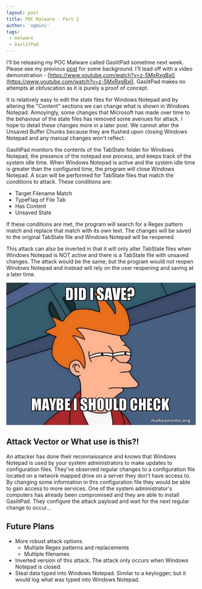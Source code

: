 ```yaml
---
layout: post
title: POC Malware - Part 2
author: 'ogmini'
tags:
 - malware 
 - GaslitPad
---
```


I'll be releasing my POC Malware called GaslitPad sometime next week. Please see my previous [post](https://ogmini.github.io/2025/01/03/POC-Malware-Part-1.html) for some background. I'll lead off with a video demonstration - [https://www.youtube.com/watch?v=z-5MxRxgBxI](https://www.youtube.com/watch?v=z-5MxRxgBxI). GaslitPad makes no attempts at obfuscation as it is purely a proof of concept.  

It is relatively easy to edit the state files for Windows Notepad and by altering the "Content" sections we can change what is shown in Windows Notepad. Annoyingly, some changes that Microsoft has made over time to the behaviour of the state files has removed some avenues for attack. I hope to detail these changes more in a later post. We cannot alter the Unsaved Buffer Chunks because they are flushed upon closing Windows Notepad and any manual changes won't reflect. 

GaslitPad monitors the contents of the TabState folder for Windows Notepad, the presence of the notepad.exe process, and keeps track of the system idle time. When Windows Notepad is active and the system idle time is greater than the configured time, the program will close Windows Notepad. A scan will be performed for TabState files that match the conditions to attack. These conditions are:

- Target Filename Match
- TypeFlag of File Tab
- Has Content 
- Unsaved State 

If these conditions are met, the program will search for a Regex pattern match and replace that match with its own text. The changes will be saved to the original TabState file and Windows Notepad will be reopened. 

This attack can also be inverted in that it will only alter TabState files when Windows Notepad is NOT active and there is a TabState file with unsaved changes. The attack would be the same; but the program would not reopen Windows Notepad and instead will rely on the user reopening and saving at a later time. 

![Did I Save?](/images/memes/did-i-save.jpg)

## Attack Vector or What use is this?!

An attacker has done their reconnaissance and knows that Windows Notepad is used by your system administrators to make updates to configuration files. They've observed regular changes to a configuration file located on a network mapped drive on a server they don't have access to. By changing some information in this configuration file they would be able to gain access to more services. One of the system administrator's computers has already been compromised and they are able to install GaslitPad. They configure the attack payload and wait for the next regular change to occur...

## Future Plans

- More robust attack options.
    - Multiple Regex patterns and replacements
    - Multiple filenames
- Inverted version of this attack. The attack only occurs when Windows Notepad is closed.
- Steal data typed into Windows Notepad. Similar to a keylogger; but it would log what was typed into Windows Notepad.
